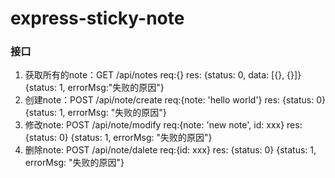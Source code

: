 # express-sticky-note

### 接口
1. 获取所有的note：GET  /api/notes  req:{}  res: {status: 0, data: [{}, {}]}  {status: 1, errorMsg:"失败的原因"}
2. 创建note：POST  /api/note/create  req:{note: 'hello world'}  res: {status: 0}  {status: 1, errorMsg: "失败的原因"}
3. 修改note: POST  /api/note/modify  req:{note: 'new note', id: xxx}  res: {status: 0}  {status: 1, errorMsg: "失败的原因"}
4. 删除note: POST  /api/note/dalete  req:{id: xxx}  res: {status: 0}  {status: 1, errorMsg: "失败的原因"}